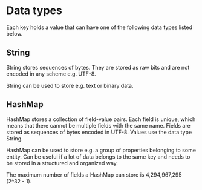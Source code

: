 # Data types

Each key holds a value that can have one of the following data types listed below.

## String

String stores sequences of bytes. They are stored as raw bits and are not encoded in any scheme e.g. UTF-8.

String can be used to store e.g. text or binary data.

## HashMap

HashMap stores a collection of field-value pairs. Each field is unique, which means that there cannot be multiple fields with the same name. Fields are stored as sequences of bytes encoded in UTF-8. Values use the data type String.

HashMap can be used to store e.g. a group of properties belonging to some entity. Can be useful if a lot of data belongs to the same key and needs to be stored in a structured and organized way.

The maximum number of fields a HashMap can store is 4,294,967,295 (2^32 - 1).

